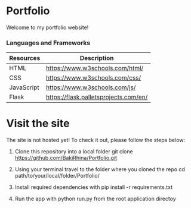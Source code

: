# Portfolio

Welcome to my portfolio website!


### Languages and Frameworks

| Resources        | Description                                       |
| --------------- | ------------------------------------------------- |
| HTML            | https://www.w3schools.com/html/                     |
| CSS             | https://www.w3schools.com/css/   |
| JavaScript      | https://www.w3schools.com/js/                    |
| Flask           |https://flask.palletsprojects.com/en/      |

# Visit the site

The site is not hosted yet! To check it out, please follow the steps below:

1. Clone this repository into a local folder git clone https://github.com/BakiRhina/Portfolio.git

2. Using your terminal travel to the folder where you cloned the repo cd path/to/your/local/folder/Portfolio/

3. Install required dependencies with pip install -r requirements.txt

4. Run the app with python run.py from the root application directoy
